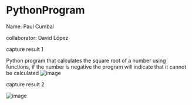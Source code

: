 # PythonProgram
Name: Paul Cumbal


collaborator: David López



capture result 1

Python program that calculates the square root of a number using functions, if the number is negative the program will indicate that it cannot be calculated
![image](https://github.com/paulcc18/PythonProgram/assets/170490551/858dec61-f77e-4e14-bdbf-b5a904968913)




capture result 2

![image](https://github.com/paulcc18/PythonProgram/assets/170490551/04c98c9d-44c9-42f8-8fec-e4c8dcb3fbdc)


